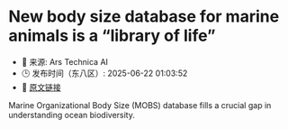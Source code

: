 # New body size database for marine animals is a “library of life”
- 📅 来源: Ars Technica AI
- 🕒 发布时间（东八区）: 2025-06-22 01:03:52
- 🔗 [原文链接](https://arstechnica.com/science/2025/06/new-body-size-database-for-marine-animals-is-a-library-of-life/)

Marine Organizational Body Size (MOBS) database fills a crucial gap in understanding ocean biodiversity.